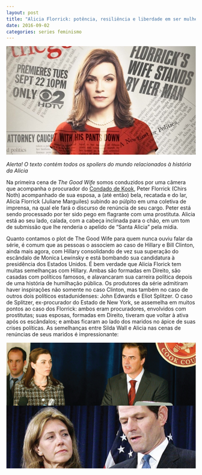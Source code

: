```yaml
---
layout: post
title: "Alicia Florrick: potência, resiliência e liberdade em ser mulher"
date: 2016-09-02
categories: series feminismo 
---
```

![Alicia 1](https://raw.githubusercontent.com/monicabulgari/monicabulgari.github.io/master/images/alicia_first.jpg)

*Alerta! O texto contém todos os spoilers do mundo relacionados à história da Alicia*

Na primeira cena de *The Good Wife* somos conduzidos por uma câmera que acompanha o procurador do [Condado de Kook](https://pt.wikipedia.org/wiki/Condado_de_Cook_(Illinois)), 
Peter Florrick (Chirs Noth) acompanhado de sua esposa, a (até então) bela, recatada e do lar, Alicia Florrick 
(Juliane Marguiles) subindo ao púlpito em uma coletiva de imprensa, na qual ele fará o discurso de renúncia de seu cargo.
Peter está sendo processado por ter sido pego em flagrante com uma prostituta. Alicia está ao seu lado, calada, 
com a cabeça inclinada para o chão, em um tom de submissão que lhe renderia o apelido de “Santa Alicia” pela mídia.


Quanto contamos o plot de The Good Wife para quem nunca ouviu falar da série, é comum que as pessoas o associem ao caso de Hillary e Bill Clinton, ainda mais agora, com Hillary consolidando de vez sua superação do escândalo de Monica Lewinsky e está bombando sua candidatura à presidência dos Estados Unidos. É bem verdade que Alicia Florick tem muitas semelhanças com Hillary. Ambas são formadas em Direito, são casadas com políticos famosos, e alavancaram sua carreira política depois de uma história de humilhação pública. Os produtores da série admitiram haver inspirações não somente no caso Clinton, mas também no caso de outros dois políticos estadunidenses: John Edwards e Eliot Splitzer. O caso de Splitzer, ex-procurador do Estado de New York, se assemelha em muitos pontos ao caso dos Florrick: ambos eram procuradores, envolvidos com prostitutas; suas esposas, formadas em Direito, tiveram que voltar à ativa após os escândalos; e ambas ficaram ao lado dos maridos no ápice de suas crises políticas. As semelhanças entre Silda Wall e Alicia nas cenas de renúncias de seus maridos é impressionante:

![Alicia comparacao](https://raw.githubusercontent.com/monicabulgari/monicabulgari.github.io/master/images/alicia_comparacao.jpg)
